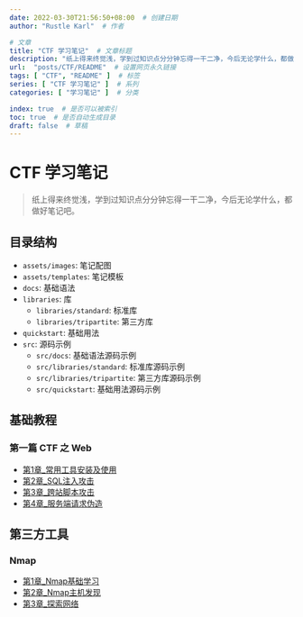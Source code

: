 ```yaml
---
date: 2022-03-30T21:56:50+08:00  # 创建日期
author: "Rustle Karl"  # 作者

# 文章
title: "CTF 学习笔记"  # 文章标题
description: "纸上得来终觉浅，学到过知识点分分钟忘得一干二净，今后无论学什么，都做好笔记吧。"
url:  "posts/CTF/README"  # 设置网页永久链接
tags: [ "CTF", "README" ]  # 标签
series: [ "CTF 学习笔记" ]  # 系列
categories: [ "学习笔记" ]  # 分类

index: true  # 是否可以被索引
toc: true  # 是否自动生成目录
draft: false  # 草稿
---
```


# CTF 学习笔记

> 纸上得来终觉浅，学到过知识点分分钟忘得一干二净，今后无论学什么，都做好笔记吧。

## 目录结构

- `assets/images`: 笔记配图
- `assets/templates`: 笔记模板
- `docs`: 基础语法
- `libraries`: 库
  - `libraries/standard`: 标准库
  - `libraries/tripartite`: 第三方库
- `quickstart`: 基础用法
- `src`: 源码示例
  - `src/docs`: 基础语法源码示例
  - `src/libraries/standard`: 标准库源码示例
  - `src/libraries/tripartite`: 第三方库源码示例
  - `src/quickstart`: 基础用法源码示例

## 基础教程

### 第一篇 CTF 之 Web

- [第1章_常用工具安装及使用](docs/01_第一篇_CTF之Web/第1章_常用工具安装及使用.md)
- [第2章_SQL注入攻击](docs/01_第一篇_CTF之Web/第2章_SQL注入攻击.md)
- [第3章_跨站脚本攻击](docs/01_第一篇_CTF之Web/第3章_跨站脚本攻击.md)
- [第4章_服务端请求伪造](docs/01_第一篇_CTF之Web/第4章_服务端请求伪造.md)

## 第三方工具

### Nmap

- [第1章_Nmap基础学习](libraries/tripartite/nmap/第1章_Nmap基础学习.md)
- [第2章_Nmap主机发现](libraries/tripartite/nmap/第2章_Nmap主机发现.md)
- [第3章_探索网络](libraries/tripartite/nmap/第3章_探索网络.md)

